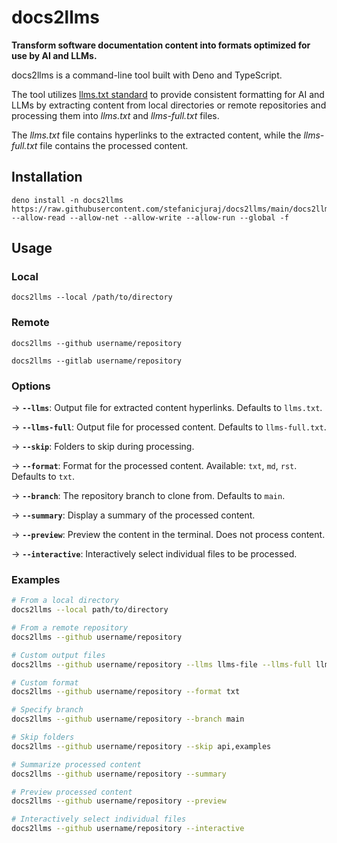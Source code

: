 # docs2llms

**Transform software documentation content into formats optimized for use by AI and LLMs.** 

docs2llms is a command-line tool built with Deno and TypeScript. 

The tool utilizes [llms.txt standard](https://llmstxt.org/) to provide consistent formatting for AI and LLMs by extracting content from local directories or remote repositories and processing them into *llms.txt* and *llms-full.txt* files.

The *llms.txt* file contains hyperlinks to the extracted content, while the *llms-full.txt* file contains the processed content.

## Installation

```
deno install -n docs2llms https://raw.githubusercontent.com/stefanicjuraj/docs2llms/main/docs2llms.ts --allow-read --allow-net --allow-write --allow-run --global -f
```

## Usage

### Local

```
docs2llms --local /path/to/directory
```

### Remote

```
docs2llms --github username/repository
```

```
docs2llms --gitlab username/repository
```

### Options

&rarr; **`--llms`**: Output file for extracted content hyperlinks. Defaults to `llms.txt`.

&rarr; **`--llms-full`**: Output file for processed content. Defaults to `llms-full.txt`.

&rarr; **`--skip`**: Folders to skip during processing.

&rarr; **`--format`**: Format for the processed content. Available: `txt`, `md`, `rst`. Defaults to `txt`.

&rarr; **`--branch`**: The repository branch to clone from. Defaults to `main`.

&rarr; **`--summary`**: Display a summary of the processed content.

&rarr; **`--preview`**: Preview the content in the terminal. Does not process content.

&rarr; **`--interactive`**: Interactively select individual files to be processed.

### Examples

```bash
# From a local directory
docs2llms --local path/to/directory

# From a remote repository
docs2llms --github username/repository

# Custom output files
docs2llms --github username/repository --llms llms-file --llms-full llms-full-file.txt

# Custom format
docs2llms --github username/repository --format txt

# Specify branch
docs2llms --github username/repository --branch main

# Skip folders
docs2llms --github username/repository --skip api,examples

# Summarize processed content
docs2llms --github username/repository --summary

# Preview processed content
docs2llms --github username/repository --preview

# Interactively select individual files
docs2llms --github username/repository --interactive
```
